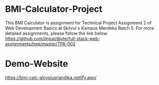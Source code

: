# BMI-Calculator-Project
This BMI Calculator is assignment for Technical Project Assignment 2 of Web Development Basics at Skilvul x Kampus Merdeka Batch 5. For more detailed assignments, please follow the link below: https://github.com/impactbyte/full-stack-web-assignments/tree/master/TPA-002
# Demo-Website
https://bmi-calc-aloysiusriandika.netlify.app/
